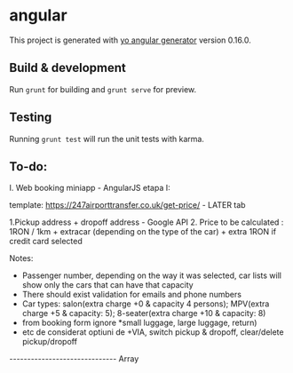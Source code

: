 # angular

This project is generated with [yo angular generator](https://github.com/yeoman/generator-angular)
version 0.16.0.

## Build & development

Run `grunt` for building and `grunt serve` for preview.

## Testing

Running `grunt test` will run the unit tests with karma.


## To-do:

I. Web booking miniapp - AngularJS etapa I:

template: https://247airporttransfer.co.uk/get-price/ - LATER tab

1.Pickup address + dropoff address - Google API
2. Price to be calculated : 1RON / 1km + extracar (depending on the type of the car) + extra 1RON if credit card selected

Notes:

- Passenger number, depending on the way it was selected, car lists will show only the cars that can have that capacity
- There should exist validation for emails and phone numbers
- Car types: salon(extra charge +0 & capacity 4 persons); MPV(extra charge +5 & capacity: 5); 8-seater(extra charge +10 & capacity: 8)
- from booking form ignore *small luggage, large luggage, return)
- etc de considerat optiuni de +VIA, switch pickup & dropoff, clear/delete pickup/dropoff


------------------------------ Array
